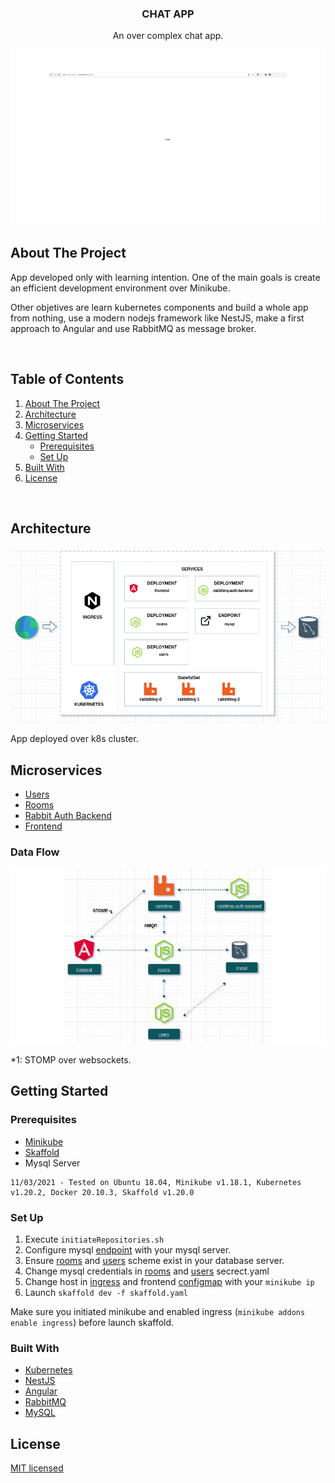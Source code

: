 <p align="center">

  <h3 align="center">CHAT APP</h3>
  <p align="center">
    An over complex chat app.
    <br />
  </p>
</p>

![preview](/images/preview.gif)


## About The Project


App developed only with learning intention. One of the main goals is create an efficient development environment over Minikube.

Other objetives are learn kubernetes components and build a whole app from nothing, use a modern nodejs framework like NestJS, make a first approach to Angular and use RabbitMQ as message broker.

<br/>

<!-- TABLE OF CONTENTS -->
## Table of Contents

  <ol>
    <li><a href="#about-the-project">About The Project</a></li>
    <li><a href="#architecture">Architecture</a></li>
    <li><a href="#microservices">Microservices</a></li>
    <li>
      <a href="#getting-started">Getting Started</a>
      <ul>
        <li><a href="#prerequisites">Prerequisites</a></li>
        <li><a href="#set-up">Set Up</a></li>
      </ul>
    </li>
    <li><a href="#built-with">Built With</a></li>
    <li><a href="#license">License</a></li>
  </ol>
<br />


## Architecture 

![Arch](/images/arch.png)

App deployed over k8s cluster.


## Microservices

* [Users](https://github.com/emiliopf/chat-users)
* [Rooms](https://github.com/emiliopf/chat-rooms)
* [Rabbit Auth Backend](https://github.com/emiliopf/chat-rabbitmq-auth-backend)
* [Frontend](https://github.com/emiliopf/chat-frontend)

### Data Flow

![Arch](/images/flow.png)

*1: STOMP over websockets.


## Getting Started

### Prerequisites

* [Minikube](https://github.com/kubernetes/minikube)
* [Skaffold](https://github.com/GoogleContainerTools/skaffold)
* Mysql Server


```
11/03/2021 - Tested on Ubuntu 18.04, Minikube v1.18.1, Kubernetes v1.20.2, Docker 20.10.3, Skaffold v1.20.0
```
### Set Up

1. Execute `initiateRepositories.sh`
2. Configure mysql [endpoint](/databases/mysql/k8s/endpoint.yaml) with your mysql server.
4. Ensure [rooms](/microservices/rooms/k8s/config_map.yaml) and [users](/microservices/users/k8s/config_map.yaml) scheme exist in your database server.
3. Change mysql credentials in [rooms](/microservices/rooms/k8s/secret.yaml) and [users](/microservices/users/k8s/secret.yaml) secrect.yaml
4. Change host in [ingress](/ingress.yaml) and frontend [configmap](/microservices/frontend/k8s/config_map.yaml) with your `minikube ip`
5. Launch `skaffold dev -f skaffold.yaml`

Make sure you initiated minikube and enabled ingress (`minikube addons enable ingress`) before launch skaffold.

### Built With

* [Kubernetes](https://kubernetes.io/)
* [NestJS](https://nestjs.com)
* [Angular](https://angular.io)
* [RabbitMQ](https://rabbitmq.com)
* [MySQL](https://mysql.com)


## License

[MIT licensed](LICENSE)